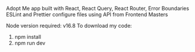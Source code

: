 Adopt Me app built with React, React Query, React Router, Error Boundaries ESLint and Prettier configure files using API from Frontend Masters

Node version required: v16.8
To download my code:

1. npm install
2. npm run dev
